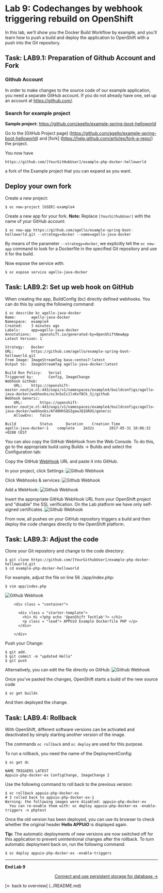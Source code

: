 
# Lab 9: Codechanges by webhook triggering rebuild on OpenShift

In this lab, we'll show you the Docker Build Workflow by example, and you'll learn how to push a build and deploy the application to OpenShift with a push into the Git repository.

## Task: LAB9.1: Preparation of Github Account and Fork

### Github Account

In order to make changes to the source code of our example application, you need a separate GitHub account. If you do not already have one, set up an account at https://github.com/.

### Search for example project

**Sample project:** https://github.com/agello/example-spring-boot-helloworld

Go to the [GitHub Project page] (https://github.com/agello/example-spring-boot-helloworld) and [fork] (https://help.github.com/articles/fork-a-repo/) the project.

You now have
```
https://github.com/[YourGitHubUser]/example-php-docker-helloworld
```

a fork of the Example project that you can expand as you want.

## Deploy your own fork

Create a new project:
```
$ oc new-project [USER]-example4
```

Create a new app for your fork. **Note:** Replace `[YourGithubUser]` with the name of your GitHub account:

```
$ oc new-app https://github.com/agello/example-spring-boot-helloworld.git --strategy=docker --name=agello-java-docker
```
By means of the parameter `--strategy=docker`, we explicitly tell the `oc new-app` command to look for a Dockerfile in the specified Git repository and use it for the build.

Now expose the service with:
```
$ oc expose service agello-java-docker
```

## Task: LAB9.2: Set up web hook on GitHub

When creating the app, BuildConfig (bc) directly defined webhooks. You can do this by using the following command:

```
$ oc describe bc agello-java-docker
Name:		agello-java-docker
Namespace:	example4
Created:	3 minutes ago
Labels:		app=agello-java-docker
Annotations:	openshift.io/generated-by=OpenShiftNewApp
Latest Version:	1

Strategy:	Docker
URL:		https://github.com/agello/example-spring-boot-helloworld.git
From Image:	ImageStreamTag base-centos7:latest
Output to:	ImageStreamTag agello-java-docker:latest

Build Run Policy:	Serial
Triggered by:		Config, ImageChange
Webhook GitHub:
	URL:	https://openshift-master.noutje.nl:443/oapi/v1/namespaces/example4/buildconfigs/agello-java-docker/webhooks/oc3nSoIc1lvKxf8Ck_Sj/github
Webhook Generic:
	URL:		https://openshift-master.noutje.nl:443/oapi/v1/namespaces/example4/buildconfigs/agello-java-docker/webhooks/Afd8HhSQSIgawJQ1GRUS/generic
	AllowEnv:	false

Build			Status		Duration	Creation Time
agello-java-docker-1 	complete 	2m32s 		2017-05-31 10:06:32 +0200 CEST
```

You can also copy the GitHub WebHook from the Web Console. To do this, go to the appropriate build using Builds → Builds and select the Configuration tab:

Copy the GitHub [WebHook](https://developer.github.com/webhooks/) URL and paste it into GitHub.

In your project, click Settings:
![Github Webhook](../images/lab_09_webhook_github1.png)

Click Webhooks & services:
![Github Webhook](../images/lab_09_webhook_github2.png)

Add a WebHook:
![Github Webhook](../images/lab_09_webhook_github3.png)

Insert the appropriate GitHub WebHook URL from your OpenShift project and "disable" the SSL verification. On the Lab platform we have only self-signed certificates.
![Github Webhook](../images/lab_09_webhook_github4.png)

From now, all pushes on your GitHub repository triggers a build and then deploy the code changes directly to the OpenShift platform.

## Task: LAB9.3: Adjust the code

Clone your Git repository and change to the code directory:
```
$ git clone https://github.com/[YourGithubUser]/example-php-docker-helloworld.git
$ cd example-php-docker-helloworld
```

For example, adjust the file on line 56 ./app/index.php:

```
$ vim app/index.php
```

![Github Webhook](../images/lab_9_codechange1.png)

```
    <div class = "container">

      <div class = "starter-template">
        <h1> Hi <?php echo 'OpenShift Techlab'?> </h1>
        <p class = "lead"> APPUiO Example Dockerfile PHP </p>
      </div>

    </div>
```

Push your Change:

```
$ git add.
$ git commit -m "updated Hello"
$ git push
```

Alternatively, you can edit the file directly on GitHub:
![Github Webhook](../images/lab_9_edit_on_github.png)

Once you've pasted the changes, OpenShift starts a build of the new source code
```
$ oc get builds
```

And then deployed the change.

## Task: LAB9.4: Rollback

With OpenShift, different software versions can be activated and deactivated by simply starting another version of the image.

The commands `oc rollback` and `oc deploy` are used for this purpose.

To run a rollback, you need the name of the DeploymentConfig:

```
$ oc get dc

NAME TRIGGERS LATEST
Appuio-php-docker-ex ConfigChange, ImageChange 2

```

Use the following command to roll back to the previous version:

```
$ oc rollback appuio-php-docker-ex
# 3 rolled back to appuio-php-docker-ex-1
Warning: the following images were disabled: appuio-php-docker-ex
  You can re-enable them with: oc deploy appuio-php-docker-ex -enable-triggers -n phptest
```

Once the old version has been deployed, you can use its browser to check whether the original header **Hello APPUiO** is displayed again.

**Tip:** The automatic deployments of new versions are now switched off for this application to prevent unintentional changes after the rollback. To turn automatic deployment back on, run the following command:


```
$ oc deploy appuio-php-docker-ex -enable-triggers
```

---

**End Lab 9**

<p width = "100px" align = "right"> <a href="10_persistent_storage.md"> Connect and use persistent storage for database → </a> </p>
[← back to overview] (../README.md)

